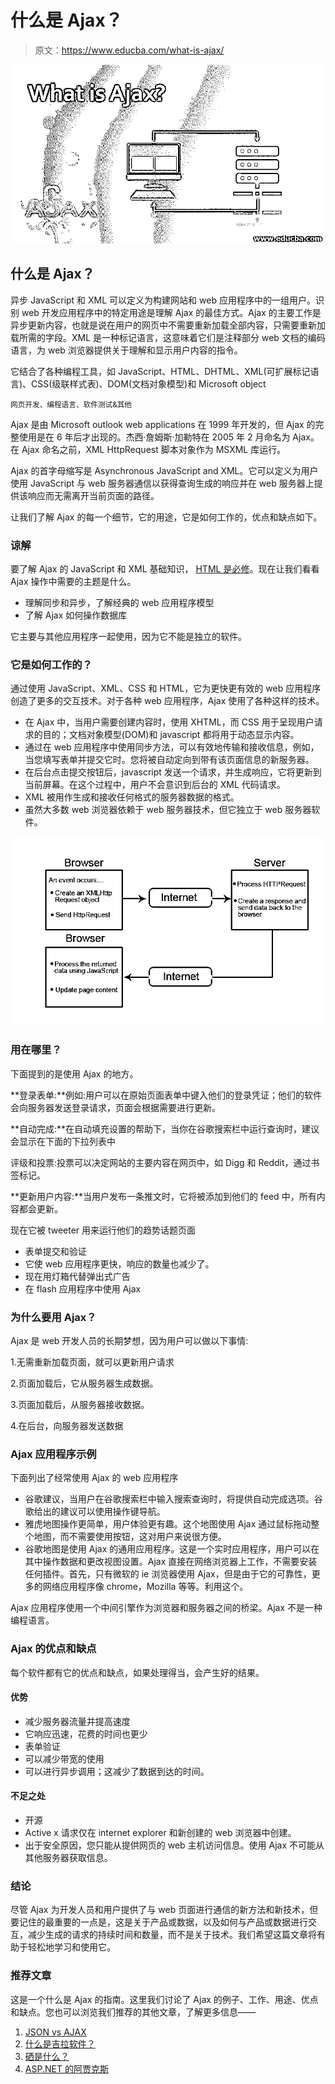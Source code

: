 # 什么是 Ajax？

> 原文：<https://www.educba.com/what-is-ajax/>

![What is Ajax](img/0ee9bfd99cad22166b3d74fc690c719c.png)



## 什么是 Ajax？

异步 JavaScript 和 XML 可以定义为构建网站和 web 应用程序中的一组用户。识别 web 开发应用程序中的特定用途是理解 Ajax 的最佳方式。Ajax 的主要工作是异步更新内容，也就是说在用户的网页中不需要重新加载全部内容，只需要重新加载所需的字段。XML 是一种标记语言，这意味着它们是注释部分 web 文档的编码语言，为 web 浏览器提供关于理解和显示用户内容的指令。

它结合了各种编程工具，如 JavaScript、HTML、DHTML、XML(可扩展标记语言)、CSS(级联样式表)、DOM(文档对象模型)和 Microsoft object

<small>网页开发、编程语言、软件测试&其他</small>

Ajax 是由 Microsoft outlook web applications 在 1999 年开发的，但 Ajax 的完整使用是在 6 年后才出现的。杰西·詹姆斯·加勒特在 2005 年 2 月命名为 Ajax。在 Ajax 命名之前，XML HttpRequest 脚本对象作为 MSXML 库运行。

Ajax 的首字母缩写是 Asynchronous JavaScript and XML。它可以定义为用户使用 JavaScript 与 web 服务器通信以获得查询生成的响应并在 web 服务器上提供该响应而无需离开当前页面的路径。

让我们了解 Ajax 的每一个细节，它的用途，它是如何工作的，优点和缺点如下。

### 谅解

要了解 Ajax 的 JavaScript 和 XML 基础知识， [HTML 是必修](https://www.educba.com/html-attributes/)。现在让我们看看 Ajax 操作中需要的主题是什么。

*   理解同步和异步，了解经典的 web 应用程序模型
*   了解 Ajax 如何操作数据库

它主要与其他应用程序一起使用，因为它不能是独立的软件。

### 它是如何工作的？

通过使用 JavaScript、XML、CSS 和 HTML，它为更快更有效的 web 应用程序创造了更多的交互技术。对于各种 web 应用程序，Ajax 使用了各种这样的技术。

*   在 Ajax 中，当用户需要创建内容时，使用 XHTML，而 CSS 用于呈现用户请求的目的；文档对象模型(DOM)和 javascript 都将用于动态显示内容。
*   通过在 web 应用程序中使用同步方法，可以有效地传输和接收信息，例如，当您填写表单并提交它时。您将被自动定向到带有该页面信息的新服务器。
*   在后台点击提交按钮后，javascript 发送一个请求，并生成响应，它将更新到当前屏幕。在这个过程中，用户不会意识到后台的 XML 代码请求。
*   XML 被用作生成和接收任何格式的服务器数据的格式。
*   虽然大多数 web 浏览器依赖于 web 服务器技术，但它独立于 web 服务器软件。

![ajax 1done](img/b7ee3699abd5d3d6c7c0be4854dfc504.png)



### 用在哪里？

下面提到的是使用 Ajax 的地方。

**登录表单:**例如:用户可以在原始页面表单中键入他们的登录凭证；他们的软件会向服务器发送登录请求，页面会根据需要进行更新。

**自动完成:**在自动填充设置的帮助下，当你在谷歌搜索栏中运行查询时，建议会显示在下面的下拉列表中

评级和投票:投票可以决定网站的主要内容在网页中，如 Digg 和 Reddit，通过书签标记。

**更新用户内容:**当用户发布一条推文时，它将被添加到他们的 feed 中，所有内容都会更新。

现在它被 tweeter 用来运行他们的趋势话题页面

*   表单提交和验证
*   它使 web 应用程序更快，响应的数量也减少了。
*   现在用灯箱代替弹出式广告
*   在 flash 应用程序中使用 Ajax

### 为什么要用 Ajax？

Ajax 是 web 开发人员的长期梦想，因为用户可以做以下事情:

1.无需重新加载页面，就可以更新用户请求

2.页面加载后，它从服务器生成数据。

3.页面加载后，从服务器接收数据。

4.在后台，向服务器发送数据

### Ajax 应用程序示例

下面列出了经常使用 Ajax 的 web 应用程序

*   谷歌建议，当用户在谷歌搜索栏中输入搜索查询时，将提供自动完成选项。谷歌给出的建议可以使用操作键导航。
*   雅虎地图操作更简单，用户体验更有趣。这个地图使用 Ajax 通过鼠标拖动整个地图，而不需要使用按钮，这对用户来说很方便。
*   谷歌地图是使用 Ajax 的通用应用程序。这是一个实时应用程序，用户可以在其中操作数据和更改视图设置。Ajax 直接在网络浏览器上工作，不需要安装任何插件。首先，只有微软的 ie 浏览器使用 Ajax，但是由于它的可靠性，更多的网络应用程序像 chrome，Mozilla 等等。利用这个。

Ajax 应用程序使用一个中间引擎作为浏览器和服务器之间的桥梁。Ajax 不是一种编程语言。

### Ajax 的优点和缺点

每个软件都有它的优点和缺点，如果处理得当，会产生好的结果。

#### 优势

*   减少服务器流量并提高速度
*   它响应迅速，花费的时间也更少
*   表单验证
*   可以减少带宽的使用
*   可以进行异步调用；这减少了数据到达的时间。

#### 不足之处

*   开源
*   Active x 请求仅在 internet explorer 和新创建的 web 浏览器中创建。
*   出于安全原因，您只能从提供网页的 web 主机访问信息。使用 Ajax 不可能从其他服务器获取信息。

### 结论

尽管 Ajax 为开发人员和用户提供了与 web 页面进行通信的新方法和新技术，但要记住的最重要的一点是，这是关于产品或数据，以及如何与产品或数据进行交互，减少生成的请求的持续时间和数量，而不是关于技术。我们希望这篇文章将有助于轻松地学习和使用它。

### 推荐文章

这是一个什么是 Ajax 的指南。这里我们讨论了 Ajax 的例子、工作、用途、优点和缺点。您也可以浏览我们推荐的其他文章，了解更多信息——

1.  [JSON vs AJAX](https://www.educba.com/json-vs-ajax/)
2.  [什么是吉拉软件？](https://www.educba.com/what-is-jira-software/)
3.  [硒是什么？](https://www.educba.com/what-is-selenium/)
4.  [ASP.NET 的阿贾克斯](https://www.educba.com/ajax-in-asp-dot-net/)





